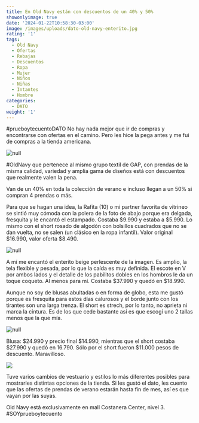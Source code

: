 ```yaml
---
title: En Old Navy están con descuentos de un 40% y 50%
showonlyimage: true
date: '2024-01-22T10:58:30-03:00'
image: /images/uploads/dato-old-navy-enterito.jpg
rating: '1'
tags:
  - Old Navy
  - Ofertas
  - Rebajas
  - Descuentos
  - Ropa
  - Mujer
  - Niños
  - Niñas
  - Intantes
  - Hombre
categories:
  - DATO
weight: '1'
---
```

\#prueboytecuentoDATO No hay nada mejor que ir de compras y encontrarse con ofertas en el camino. Pero les hice la pega antes y me fui de compras a la tienda americana.

<!--more-->

![null](/images/uploads/dato-old-navy-enterito.jpg)

\#OldNavy que pertenece al mismo grupo textil de GAP, con prendas de la misma calidad, variedad y amplia gama de diseños está con descuentos que realmente valen la pena. 

Van de un 40% en toda la colección de verano e incluso llegan a un 50% si compran 4 prendas o más.

Para que se hagan una idea, la Rafita (10) o mi partner favorita de vitrineo se sintió muy cómoda con la polera de la foto de abajo porque era delgada, fresquita y le encantó el estampado. Costaba $9.990 y estaba a $5.990. Lo mismo con el short rosado de algodón con bolsillos cuadrados que no se dan vuelta, no se salen (un clásico en la ropa infantil). Valor original $16.990, valor oferta $8.490.

![null](/images/uploads/dato-old-navy-rafa.jpg)

A mí me encantó el enterito beige perlescente de la imagen. Es amplio, la tela flexible y pesada, por lo que la caída es muy definida. El escote en V por ambos lados y el detalle de los pabilitos dobles en los hombros le da un toque coqueto. Al menos para mí. Costaba $37.990 y quedó en $18.990.

Aunque no soy de blusas abultadas o en forma de globo, esta me gustó porque es fresquita para estos días calurosos y el borde junto con los tirantes son una larga trenza. El short es strech, por lo tanto, no aprieta ni marca la cintura. Es de los que cede bastante así es que escogí uno 2 tallas menos que la que mía.

![null](/images/uploads/dato-old-navy-naranjo.jpg)

Blusa: $24.990 y precio final $14.990, mientras que el short costaba $27.990 y quedó en 16.790. Sólo por el short fueron $11.000 pesos de descuento. Maravilloso.

![](/images/uploads/dato-old-navy-r-y-p.jpg)

Tuve varios cambios de vestuario y estilos lo más diferentes posibles para mostrarles distintas opciones de la tienda. Si les gustó el dato, les cuento que las ofertas de prendas de verano estarán hasta fin de mes, así es que vayan por las suyas.

Old Navy está exclusivamente en mall Costanera Center, nivel 3. #SOYprueboytecuento
